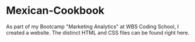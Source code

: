 # Mexican-Cookbook
As part of my Bootcamp "Marketing Analytics" at WBS Coding School, I created a website. The distinct HTML and CSS files can be found right here.

